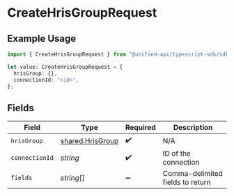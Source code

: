 # CreateHrisGroupRequest

## Example Usage

```typescript
import { CreateHrisGroupRequest } from "@unified-api/typescript-sdk/sdk/models/operations";

let value: CreateHrisGroupRequest = {
  hrisGroup: {},
  connectionId: "<id>",
};
```

## Fields

| Field                                                       | Type                                                        | Required                                                    | Description                                                 |
| ----------------------------------------------------------- | ----------------------------------------------------------- | ----------------------------------------------------------- | ----------------------------------------------------------- |
| `hrisGroup`                                                 | [shared.HrisGroup](../../../sdk/models/shared/hrisgroup.md) | :heavy_check_mark:                                          | N/A                                                         |
| `connectionId`                                              | *string*                                                    | :heavy_check_mark:                                          | ID of the connection                                        |
| `fields`                                                    | *string*[]                                                  | :heavy_minus_sign:                                          | Comma-delimited fields to return                            |